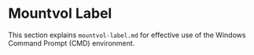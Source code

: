 # Mountvol Label

This section explains `mountvol-label.md` for effective use of the Windows Command Prompt (CMD) environment.